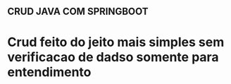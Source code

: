 ## CRUD JAVA COM SPRINGBOOT
# Crud feito do jeito mais simples sem verificacao de dadso somente para entendimento